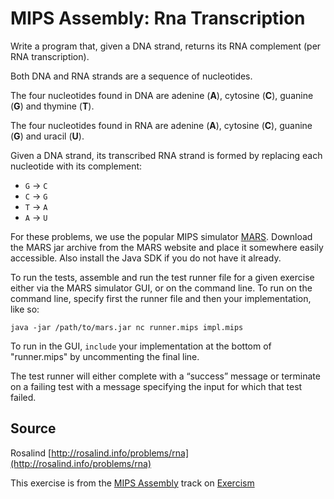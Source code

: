 # MIPS Assembly: Rna Transcription

Write a program that, given a DNA strand, returns its RNA complement (per RNA transcription).

Both DNA and RNA strands are a sequence of nucleotides.

The four nucleotides found in DNA are adenine (**A**), cytosine (**C**),
guanine (**G**) and thymine (**T**).

The four nucleotides found in RNA are adenine (**A**), cytosine (**C**),
guanine (**G**) and uracil (**U**).

Given a DNA strand, its transcribed RNA strand is formed by replacing
each nucleotide with its complement:

* `G` -> `C`
* `C` -> `G`
* `T` -> `A`
* `A` -> `U`

For these problems, we use the popular MIPS simulator [MARS](http://courses.missouristate.edu/KenVollmar/mars/). Download the MARS jar archive from the MARS website and place it somewhere easily accessible. Also install the Java SDK if you do not have it already.

To run the tests, assemble and run the test runner file for a given exercise either via the MARS simulator GUI, or on the command line. To run on the command line,
specify first the runner file and then your implementation, like so:

    java -jar /path/to/mars.jar nc runner.mips impl.mips

To run in the GUI, `include` your implementation at the bottom of "runner.mips"
by uncommenting the final line.

The test runner will either complete with a “success” message or terminate on a failing test with a message specifying the input for which that test failed.

## Source

Rosalind [http://rosalind.info/problems/rna](http://rosalind.info/problems/rna)

This exercise is from the [MIPS Assembly][mips] track on [Exercism][exercism]

[exercism]: http://exercism.io
[mips]: http://exercism.io/languages/mips



